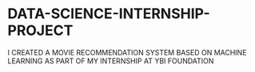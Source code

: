 # DATA-SCIENCE-INTERNSHIP-PROJECT
I CREATED A MOVIE RECOMMENDATION SYSTEM BASED ON MACHINE LEARNING AS PART OF MY INTERNSHIP AT YBI FOUNDATION
